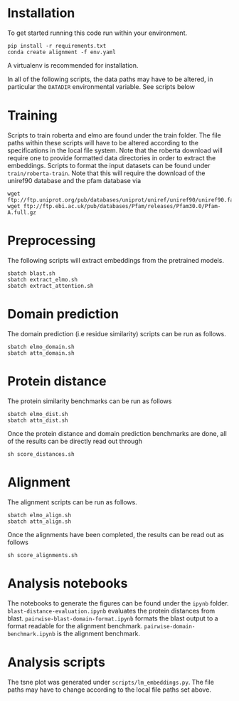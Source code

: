 
# Installation
To get started running this code run within your environment.
```
pip install -r requirements.txt
conda create alignment -f env.yaml
```
A virtualenv is recommended for installation.

In all of the following scripts, the data paths may have to be altered, in particular the `DATADIR` environmental variable.  See scripts below


# Training
Scripts to train roberta and elmo are found under the train folder.  The file paths within these scripts will have to be altered according to the specifications in the local file system.
Note that the roberta download will require one to provide formatted data directories in order to extract the embeddings.  Scripts to format the input datasets can be found under `train/roberta-train`.  Note that this will require the download of the uniref90 database and the pfam database via

```
wget ftp://ftp.uniprot.org/pub/databases/uniprot/uniref/uniref90/uniref90.fasta.gz
wget ftp://ftp.ebi.ac.uk/pub/databases/Pfam/releases/Pfam30.0/Pfam-A.full.gz
```

# Preprocessing
The following scripts will extract embeddings from the pretrained models.

```
sbatch blast.sh
sbatch extract_elmo.sh
sbatch extract_attention.sh
```


# Domain prediction

The domain prediction (i.e residue similarity) scripts can be run as follows.
```
sbatch elmo_domain.sh
sbatch attn_domain.sh
```

# Protein distance

The protein similarity benchmarks can be run as follows
```
sbatch elmo_dist.sh
sbatch attn_dist.sh
```

Once the protein distance and domain prediction benchmarks are done, all of the results can be
directly read out through

```
sh score_distances.sh
```

# Alignment
The alignment scripts can be run as follows.

```
sbatch elmo_align.sh
sbatch attn_align.sh
```

Once the alignments have been completed, the results can be read out as follows

```
sh score_alignments.sh
```

# Analysis notebooks

The notebooks to generate the figures can be found under the `ipynb` folder.
`blast-distance-evaluation.ipynb` evaluates the protein distances from blast.
`pairwise-blast-domain-format.ipynb` formats the blast output to a format readable for the alignment benchmark.
`pairwise-domain-benchmark.ipynb` is the alignment benchmark.

# Analysis scripts
The tsne plot was generated under `scripts/lm_embeddings.py`.  The file paths may have to change according to the local file paths set above.